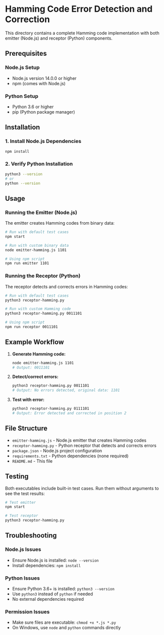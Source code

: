 # Hamming Code Error Detection and Correction

This directory contains a complete Hamming code implementation with both emitter (Node.js) and receptor (Python) components.

## Prerequisites

### Node.js Setup
- Node.js version 14.0.0 or higher
- npm (comes with Node.js)

### Python Setup
- Python 3.6 or higher
- pip (Python package manager)

## Installation

### 1. Install Node.js Dependencies
```bash
npm install
```

### 2. Verify Python Installation
```bash
python3 --version
# or
python --version
```

## Usage

### Running the Emitter (Node.js)
The emitter creates Hamming codes from binary data:

```bash
# Run with default test cases
npm start

# Run with custom binary data
node emitter-hamming.js 1101

# Using npm script
npm run emitter 1101
```

### Running the Receptor (Python)
The receptor detects and corrects errors in Hamming codes:

```bash
# Run with default test cases
python3 receptor-hamming.py

# Run with custom Hamming code
python3 receptor-hamming.py 0011101

# Using npm script
npm run receptor 0011101
```

## Example Workflow

1. **Generate Hamming code:**
   ```bash
   node emitter-hamming.js 1101
   # Output: 0011101
   ```

2. **Detect/correct errors:**
   ```bash
   python3 receptor-hamming.py 0011101
   # Output: No errors detected, original data: 1101
   ```

3. **Test with error:**
   ```bash
   python3 receptor-hamming.py 0111101
   # Output: Error detected and corrected in position 2
   ```

## File Structure

- `emitter-hamming.js` - Node.js emitter that creates Hamming codes
- `receptor-hamming.py` - Python receptor that detects and corrects errors
- `package.json` - Node.js project configuration
- `requirements.txt` - Python dependencies (none required)
- `README.md` - This file

## Testing

Both executables include built-in test cases. Run them without arguments to see the test results:

```bash
# Test emitter
npm start

# Test receptor
python3 receptor-hamming.py
```

## Troubleshooting

### Node.js Issues
- Ensure Node.js is installed: `node --version`
- Install dependencies: `npm install`

### Python Issues
- Ensure Python 3.6+ is installed: `python3 --version`
- Use `python3` instead of `python` if needed
- No external dependencies required

### Permission Issues
- Make sure files are executable: `chmod +x *.js *.py`
- On Windows, use `node` and `python` commands directly 